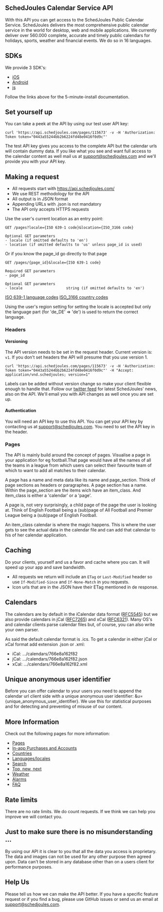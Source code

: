 ## SchedJoules Calendar Service API
With this API you can get access to the SchedJoules Public Calendar Service. SchedJoules delivers the most comprehensive public calendar service in the world for desktop, web and mobile applications. We currently deliver over 560.000 complete, accurate and timely public calendars for holidays, sports, weather and financial events. We do so in 16 languages.


## SDKs
We provide 3 SDK's:
* [iOS](https://github.com/schedjoules/iOS-SDK)
* [Android](https://github.com/schedjoules/Android-SDK)
* [js](https://github.com/schedjoules/Web-js-SDK)

Follow the links above for the 5-minute-install documentation.

## Set yourself up
You can take a peek at the API by using our test user API key:
```
curl 'https://api.schedjoules.com/pages/115673' -v -H 'Authorization: Token token="0443a55244bb2b6224fd48e0416f0d9c"'
```
The test API key gives you access to the complete API but the calendar urls will contain dummy data. If you like what you see and want full access to the calendar content as well mail us at support@schedjoules.com and we'll provide you with your API key.

## Making a request
* All requests start with https://api.schedjoules.com/
* We use REST methodology for the API
* All output is in JSON format
* Appending URLs with .json is not mandatory
* The API only accepts HTTPS requests

Use the user's current location as an entry point:
```
GET /pages?locale={ISO 639-1 code}&location={ISO_3166 code}

Optional GET parameters
- locale (if omitted defaults to 'en')
- location (if omitted defaults to 'us' unless page_id is used)
```

Or if you know the page_id go directly to that page
```
GET /pages/{page_id}&locale={ISO 639-1 code}

Required GET parameters
- page_id

Optional GET parameters
- locale 					string (if omitted defaults to 'en')
```

[ISO 639-1 language codes](https://en.wikipedia.org/wiki/List_of_ISO_639-1_codes) 
[ISO_3166 country codes](https://en.wikipedia.org/wiki/ISO_3166-1_alpha-2)

Using the user's region setting for setting the locale is accepted but only the language part (for 'de_DE' => 'de') is used to return the correct language.

### Headers
#### Versioning
The API version needs to be set in the request header. Current version is: `v1`. If you don't set headers the API will presume that you use version 1. 
```
curl 'https://api.schedjoules.com/pages/115673' -v -H 'Authorization: Token token="0443a55244bb2b6224fd48e0416f0d9c"' -H "Accept: application/vnd.schedjoules; version=1"
```
Labels can be added without version change so make your client flexible enough to handle that. Follow our [twitter feed](http://twitter.com/schedjoules) for latest SchedJoules' news, also on the API. We'll email you with API changes as well once you are set up.

#### Authentication
You will need an API key to use this API. You can get your API key by contacting us at support@schedjoules.com. You need to set the API key in the header.

### Pages
The API is mainly build around the concept of pages. Visualise a page in your application for eg football.That page would have all the names of all the teams in a league from which users can select their favourite team of which to want to add all matches to their calendar.

A page has a name and meta data like its name and page_section. Think of page sections as headers or paragraphes. A page section has a name. Within the page_section are the items wich have an item_class. And item_class is either a 'calendar' or a 'page'.

A page is, not very surprisingly, a child page of the page the user is looking at. Think of English Football being a (sub)page of All Football and Premier League being a (sub)page of English Football.

An item_class calendar is where the magic happens. This is where the user gets to see the actual data in the calendar file and can add that calendar to his of her calendar application.

## Caching
Do your clients, yourself and us a favor and cache where you can. It will speed up your app and save bandwidth.
* All requests we return will include an `ETag` or `Last-Modified` header so use `If-Modified-Since` and `If-None-Match` in you requests.
* Icon urls that are in the JSON have their ETag mentioned in de response.

## Calendars
The calendars are by default in the iCalendar data format ([RFC5545](https://tools.ietf.org/html/rfc5545)) but we also provide calendars in jCal ([RFC7265](https://tools.ietf.org/html/rfc7265)) and xCal ([RFC6321](https://tools.ietf.org/html/rfc6321)). Many OS's and calendar clients parse calendar files but, of course, you can also write your own parser.

As said the default calendar format is .ics. To get a calendar in either jCal or xCal format add extension .json or .xml:
* iCal: .../calendars/766e8a162f82
* jCal: .../calendars/766e8a162f82.json
* xCal: .../calendars/766e8a162f82.xml

## Unique anonymous user identifier
Before you can offer calendar to your users you need to append the calendar url client side with a unique anonymous user identifier: &u={unique_anonymous_user_identifier}. We use this for statistical purposes and for detecting and preventing of misuse of our content.

## More Information
Check out the following pages for more information:
* [Pages](https://github.com/schedjoules/calendar-store-api/blob/master/details/pages.md)
* [In-app Purchases and Accounts](https://github.com/schedjoules/calendar-store-api/edit/master/details/accounts.md)
* [Countries](https://github.com/schedjoules/calendar-store-api/blob/master/details/countries.md)
* [Languages/locales](https://github.com/schedjoules/calendar-store-api/blob/master/details/languages.md)
* [Search](https://github.com/schedjoules/calendar-store-api/blob/master/details/search.md)
* [Top, new, next](https://github.com/schedjoules/calendar-store-api/blob/master/details/top_new_next.md)
* [Weather](https://github.com/schedjoules/calendar-store-api/blob/master/details/weather.md)
* [Alarms](https://github.com/schedjoules/calendar-store-api/blob/master/details/alarms.md)
* [FAQ](https://github.com/schedjoules/calendar-store-api/blob/master/details/faq.md)

## Rate limits
There are no rate limits. We do count requests. If we think we can help you improve we will contact you.

## Just to make sure there is no misunderstanding ...
By using our API it is clear to you that all the data you access is proprietary. The data and images can not be used for any other purpose then agreed upon. Data can't be stored in any database other than on a users client for performance purposes.

## Help Us
Please tell us how we can make the API better. If you have a specific feature request or if you find a bug, please use GitHub issues or send us an email at support@schedjoules.com.
